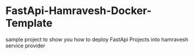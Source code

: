 # FastApi-Hamravesh-Docker-Template
 sample project to show you how to deploy FastApi Projects into hamravesh service provider
